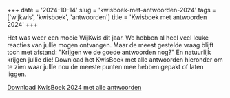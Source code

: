 +++
date = '2024-10-14'
slug = 'kwisboek-met-antwoorden-2024'
tags = ['wijkwis', 'kwisboek', 'antwoorden']
title = 'Kwisboek met antwoorden 2024'
+++

Het was weer een mooie WijKwis dit jaar.
We hebben al heel veel leuke reacties van jullie mogen ontvangen.
Maar de meest gestelde vraag blijft toch met afstand: "Krijgen we de goede antwoorden nog?"
En natuurlijk krijgen jullie die! 
Download het KwisBoek met alle antwoorden hieronder om te zien waar jullie nou de meeste punten mee hebben gepakt of laten liggen.

[Download KwisBoek 2024 met alle antwoorden](/documenten/kwisboek-2024-met-antwoorden.pdf)
